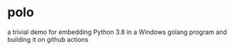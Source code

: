 # polo
a trivial demo for embedding Python 3.8 in a Windows golang program and building it on github actions